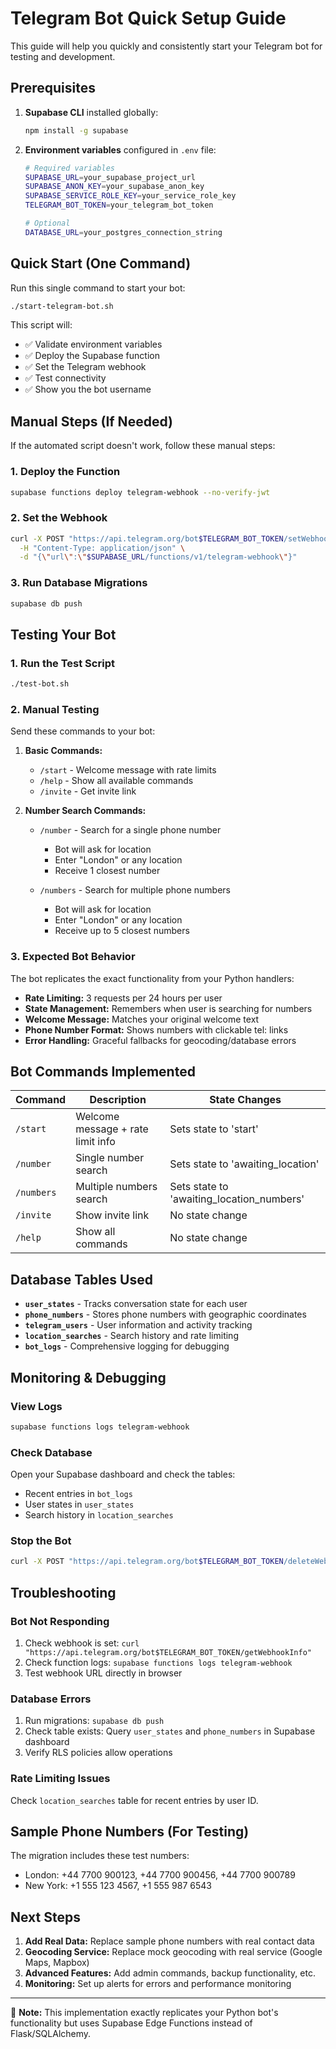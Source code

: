 # Telegram Bot Quick Setup Guide

This guide will help you quickly and consistently start your Telegram bot for testing and development.

## Prerequisites

1. **Supabase CLI** installed globally:
   ```bash
   npm install -g supabase
   ```

2. **Environment variables** configured in `.env` file:
   ```bash
   # Required variables
   SUPABASE_URL=your_supabase_project_url
   SUPABASE_ANON_KEY=your_supabase_anon_key
   SUPABASE_SERVICE_ROLE_KEY=your_service_role_key
   TELEGRAM_BOT_TOKEN=your_telegram_bot_token
   
   # Optional
   DATABASE_URL=your_postgres_connection_string
   ```

## Quick Start (One Command)

Run this single command to start your bot:

```bash
./start-telegram-bot.sh
```

This script will:
- ✅ Validate environment variables
- ✅ Deploy the Supabase function
- ✅ Set the Telegram webhook
- ✅ Test connectivity
- ✅ Show you the bot username

## Manual Steps (If Needed)

If the automated script doesn't work, follow these manual steps:

### 1. Deploy the Function
```bash
supabase functions deploy telegram-webhook --no-verify-jwt
```

### 2. Set the Webhook
```bash
curl -X POST "https://api.telegram.org/bot$TELEGRAM_BOT_TOKEN/setWebhook" \
  -H "Content-Type: application/json" \
  -d "{\"url\":\"$SUPABASE_URL/functions/v1/telegram-webhook\"}"
```

### 3. Run Database Migrations
```bash
supabase db push
```

## Testing Your Bot

### 1. Run the Test Script
```bash
./test-bot.sh
```

### 2. Manual Testing
Send these commands to your bot:

1. **Basic Commands:**
   - `/start` - Welcome message with rate limits
   - `/help` - Show all available commands
   - `/invite` - Get invite link

2. **Number Search Commands:**
   - `/number` - Search for a single phone number
     - Bot will ask for location
     - Enter "London" or any location
     - Receive 1 closest number
   
   - `/numbers` - Search for multiple phone numbers
     - Bot will ask for location  
     - Enter "London" or any location
     - Receive up to 5 closest numbers

### 3. Expected Bot Behavior

The bot replicates the exact functionality from your Python handlers:

- **Rate Limiting:** 3 requests per 24 hours per user
- **State Management:** Remembers when user is searching for numbers
- **Welcome Message:** Matches your original welcome text
- **Phone Number Format:** Shows numbers with clickable tel: links
- **Error Handling:** Graceful fallbacks for geocoding/database errors

## Bot Commands Implemented

| Command | Description | State Changes |
|---------|-------------|---------------|
| `/start` | Welcome message + rate limit info | Sets state to 'start' |
| `/number` | Single number search | Sets state to 'awaiting_location' |
| `/numbers` | Multiple numbers search | Sets state to 'awaiting_location_numbers' |
| `/invite` | Show invite link | No state change |
| `/help` | Show all commands | No state change |

## Database Tables Used

- **`user_states`** - Tracks conversation state for each user
- **`phone_numbers`** - Stores phone numbers with geographic coordinates
- **`telegram_users`** - User information and activity tracking
- **`location_searches`** - Search history and rate limiting
- **`bot_logs`** - Comprehensive logging for debugging

## Monitoring & Debugging

### View Logs
```bash
supabase functions logs telegram-webhook
```

### Check Database
Open your Supabase dashboard and check the tables:
- Recent entries in `bot_logs`
- User states in `user_states`
- Search history in `location_searches`

### Stop the Bot
```bash
curl -X POST "https://api.telegram.org/bot$TELEGRAM_BOT_TOKEN/deleteWebhook"
```

## Troubleshooting

### Bot Not Responding
1. Check webhook is set: `curl "https://api.telegram.org/bot$TELEGRAM_BOT_TOKEN/getWebhookInfo"`
2. Check function logs: `supabase functions logs telegram-webhook`
3. Test webhook URL directly in browser

### Database Errors
1. Run migrations: `supabase db push`
2. Check table exists: Query `user_states` and `phone_numbers` in Supabase dashboard
3. Verify RLS policies allow operations

### Rate Limiting Issues
Check `location_searches` table for recent entries by user ID.

## Sample Phone Numbers (For Testing)

The migration includes these test numbers:
- London: +44 7700 900123, +44 7700 900456, +44 7700 900789
- New York: +1 555 123 4567, +1 555 987 6543

## Next Steps

1. **Add Real Data:** Replace sample phone numbers with real contact data
2. **Geocoding Service:** Replace mock geocoding with real service (Google Maps, Mapbox)
3. **Advanced Features:** Add admin commands, backup functionality, etc.
4. **Monitoring:** Set up alerts for errors and performance monitoring

---

📝 **Note:** This implementation exactly replicates your Python bot's functionality but uses Supabase Edge Functions instead of Flask/SQLAlchemy.
